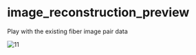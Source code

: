 # image_reconstruction_preview
 Play with the existing fiber image pair data


![11](https://github.com/Andrew-XQY/Previous_fiber_experiemnt/assets/26278255/f53efbc4-6022-4eea-b298-85c2fdbcff4c)
